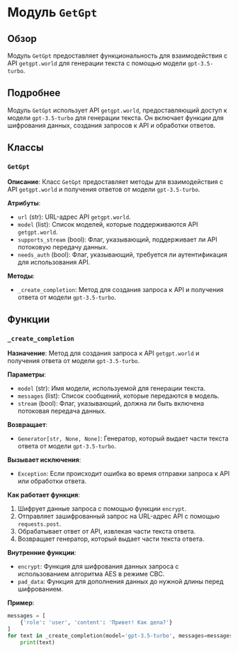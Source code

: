 # Модуль `GetGpt`

## Обзор

Модуль `GetGpt` предоставляет функциональность для взаимодействия с API `getgpt.world` для генерации текста с помощью модели `gpt-3.5-turbo`.

## Подробнее

Модуль `GetGpt` использует API `getgpt.world`, предоставляющий доступ к модели `gpt-3.5-turbo` для генерации текста. Он включает функции для шифрования данных, создания запросов к API и обработки ответов.

## Классы

### `GetGpt`

**Описание**: Класс `GetGpt` предоставляет методы для взаимодействия с API `getgpt.world` и получения ответов от модели `gpt-3.5-turbo`.

**Атрибуты**:

- `url` (str): URL-адрес API `getgpt.world`.
- `model` (list): Список моделей, которые поддерживаются API `getgpt.world`.
- `supports_stream` (bool): Флаг, указывающий, поддерживает ли API потоковую передачу данных.
- `needs_auth` (bool): Флаг, указывающий, требуется ли аутентификация для использования API.

**Методы**:

- `_create_completion`: Метод для создания запроса к API и получения ответа от модели `gpt-3.5-turbo`.

## Функции

### `_create_completion`

**Назначение**: Метод для создания запроса к API `getgpt.world` и получения ответа от модели `gpt-3.5-turbo`.

**Параметры**:

- `model` (str): Имя модели, используемой для генерации текста.
- `messages` (list): Список сообщений, которые передаются в модель.
- `stream` (bool): Флаг, указывающий, должна ли быть включена потоковая передача данных.

**Возвращает**:

- `Generator[str, None, None]`: Генератор, который выдает части текста ответа от модели `gpt-3.5-turbo`.

**Вызывает исключения**:

- `Exception`: Если происходит ошибка во время отправки запроса к API или обработки ответа.

**Как работает функция**:

1. Шифрует данные запроса с помощью функции `encrypt`.
2. Отправляет зашифрованный запрос на URL-адрес API с помощью `requests.post`.
3. Обрабатывает ответ от API, извлекая части текста ответа.
4. Возвращает генератор, который выдает части текста ответа.

**Внутренние функции**:

- `encrypt`: Функция для шифрования данных запроса с использованием алгоритма AES в режиме CBC.
- `pad_data`: Функция для дополнения данных до нужной длины перед шифрованием.

**Пример**:

```python
messages = [
    {'role': 'user', 'content': 'Привет! Как дела?'}
]
for text in _create_completion(model='gpt-3.5-turbo', messages=messages, stream=True):
    print(text)
```
```markdown